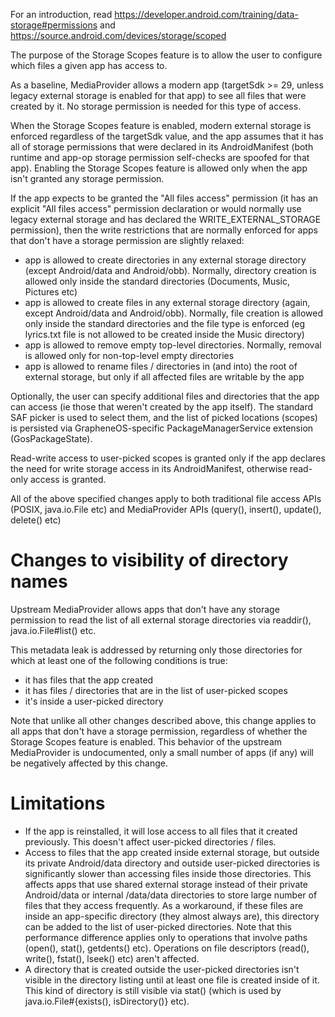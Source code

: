 For an introduction, read https://developer.android.com/training/data-storage#permissions and
https://source.android.com/devices/storage/scoped

The purpose of the Storage Scopes feature is to allow the user to configure which files a given
app has access to.

As a baseline, MediaProvider allows a modern app (targetSdk >= 29, unless legacy external storage
is enabled for that app) to see all files that were created by it. No storage permission is needed
for this type of access.

When the Storage Scopes feature is enabled, modern external storage is enforced regardless of the
targetSdk value, and the app assumes that it has all of storage permissions that were declared in its
AndroidManifest (both runtime and app-op storage permission self-checks are spoofed for that app).
Enabling the Storage Scopes feature is allowed only when the app isn't granted any storage permission.

If the app expects to be granted the "All files access" permission (it has an explicit
"All files access" permission declaration or would normally use legacy external storage and has
declared the WRITE_EXTERNAL_STORAGE permission), then the write restrictions that are normally
enforced for apps that don't have a storage permission are slightly relaxed:
- app is allowed to create directories in any external storage directory (except Android/data
and Android/obb). Normally, directory creation is allowed only inside the standard directories
(Documents, Music, Pictures etc)
- app is allowed to create files in any external storage directory (again, except Android/data and
Android/obb). Normally, file creation is allowed only inside the standard directories and the file type
is enforced (eg lyrics.txt file is not allowed to be created inside the Music directory)
- app is allowed to remove empty top-level directories. Normally, removal is allowed only for
non-top-level empty directories
- app is allowed to rename files / directories in (and into) the root of external storage, but
only if all affected files are writable by the app

Optionally, the user can specify additional files and directories that the app can access (ie those
that weren't created by the app itself). The standard SAF picker is used to select them, and the list
of picked locations (scopes) is persisted via GrapheneOS-specific PackageManagerService extension
(GosPackageState).

Read-write access to user-picked scopes is granted only if the app declares the need for write
storage access in its AndroidManifest, otherwise read-only access is granted.

All of the above specified changes apply to both traditional file access APIs (POSIX, java.io.File etc)
and MediaProvider APIs (query(), insert(), update(), delete() etc)

# Changes to visibility of directory names
Upstream MediaProvider allows apps that don't have any storage permission to read the list of
all external storage directories via readdir(), java.io.File#list() etc.

This metadata leak is addressed by returning only those directories for which at least one of the
following conditions is true:
- it has files that the app created
- it has files / directories that are in the list of user-picked scopes
- it's inside a user-picked directory

Note that unlike all other changes described above, this change applies to all apps that don't have
a storage permission, regardless of whether the Storage Scopes feature is enabled.
This behavior of the upstream MediaProvider is undocumented, only a small number of apps (if any)
will be negatively affected by this change.

# Limitations
- If the app is reinstalled, it will lose access to all files that it created previously. This doesn't
affect user-picked directories / files.
- Access to files that the app created inside external storage, but outside its private Android/data
directory and outside user-picked directories is significantly slower than accessing files inside those
directories. This affects apps that use shared external storage instead of their private Android/data
or internal /data/data directories to store large number of files that they access frequently.
As a workaround, if these files are inside an app-specific directory (they almost always are),
this directory can be added to the list of user-picked directories.
Note that this performance difference applies only to operations that involve paths (open(), stat(),
getdents() etc). Operations on file descriptors (read(), write(), fstat(), lseek() etc) aren't affected.
- A directory that is created outside the user-picked directories isn't visible in the directory
listing until at least one file is created inside of it. This kind of directory is still visible
via stat() (which is used by java.io.File#{exists(), isDirectory()} etc).
